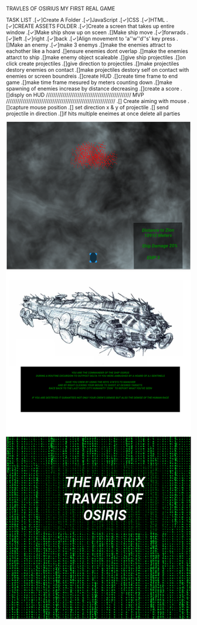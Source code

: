 TRAVLES OF OSIRIUS 
MY FIRST REAL GAME

TASK LIST
.[✓]Create A Folder
    .[✓]JavaScript
    .[✓]CSS
    .[✓]HTML
    .[✓]CREATE ASSETS FOLDER
.[✓]Create a screen that takes up entire window
.[✓]Make ship show up on sceen
.[]Make ship move 
    .[✓]forwrads
    .[✓]left
    .[✓]right
    .[✓]back
    .[✓]Align movement to 'a''w''d''s' key press
.[]Make an enemy
    .[✓]make 3 enemys 
    .[]make the enemies attract to eachother like a hoard
    .[]ensure enemies dont overlap
    .[]make the enemies attarct to ship
    .[]make enemy object scaleable 
.[]give ship projectiles
    .[]on click create projectiles
    .[]give direction to projectiles
    .[]make projectiles destory enemies on contact 
    .[]make projectiles destory self on contact with enemies or screen boundreis
.[]create HUD
    .[]create time frame to end game
    .[]make time frame mesured by meters counting down
    .[]make spawning of enemies increase by distance decreasing 
.[]create a score 
    .[]disply on HUD
////////////////////////////////////////////// MVP ///////////////////////////////////////////////////////////
.[] Create aiming with mouse
    .[]capture mouse position
    .[] set direction x & y of projectile
    .[] send projectile in direction 
    .[]if hits multiple eneimes at once delete all parties



![inGame](./assets/inGame.png)
![instruction](./assets/instruction.png)
![title](./assets/title.png)